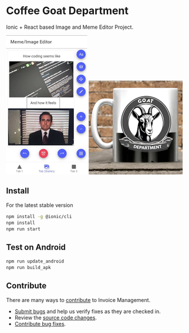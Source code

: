 # Coffee Goat Department

Ionic + React based Image and Meme Editor Project.

![Screenshot](./public/assets/images/screenshot.png) ![Coffee Goat Department Logo](./public/assets/images/logo-256.png)

## Install

For the latest stable version

```bash
npm install -g @ionic/cli
npm install
npm run start
```

## Test on Android

```bash
npm run update_android
npm run build_apk
```

## Contribute

There are many ways to [contribute](https://github.com/Reterics/invoice-management/blob/main/CONTRIBUTING.md) to Invoice Management.
* [Submit bugs](https://github.com/Reterics/invoice-management/issues) and help us verify fixes as they are checked in.
* Review the [source code changes](https://github.com/Reterics/invoice-management/pulls).
* [Contribute bug fixes](hhttps://github.com/Reterics/coffee-goat-department/blob/main/CONTRIBUTING.md).

